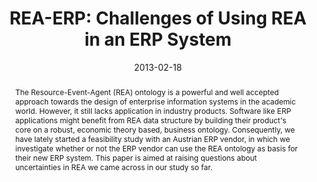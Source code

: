 ---
abstract: The Resource-Event-Agent (REA) ontology is a powerful and well accepted
  approach towards the design of enterprise information systems in the academic world.
  However, it still lacks application in industry products. Software like ERP applications
  might benefit from REA data structure by building their product's core on a robust,
  economic theory based, business ontology. Consequently, we have lately started a
  feasibility study with an Austrian ERP vendor, in which we investigate whether or
  not the ERP vendor can use the REA ontology as basis for their new ERP system. This
  paper is aimed at raising questions about uncertainties in REA we came across in
  our study so far.
authors:
- Dieter Mayrhofer
- Christian Huemer
- Peter Regatschnig
date: '2013-02-18'
featured: false
links:
- name: Publik
  url: https://publik.tuwien.ac.at/showentry.php?ID=217080&lang=2
publication_types:
- '1'
publishDate: '2013-02-18'
title: 'REA-ERP: Challenges of Using REA in an ERP System'
url_pdf: http://publik.tuwien.ac.at/files/PubDat_217080.pdf
---